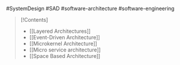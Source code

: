 #SystemDesign #SAD #software-architecture #software-engineering 

>[!Contents]
>- [[Layered Architectures]]
>- [[Event-Driven Architecture]]
>- [[Microkernel Architecture]]
>- [[Micro service architecture]]
>- [[Space Based Architecture]]


